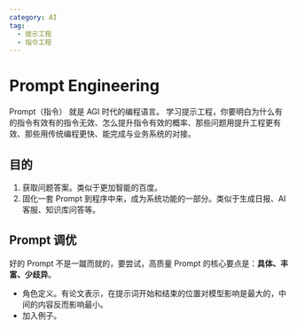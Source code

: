 ```yaml
---
category: AI
tag: 
  - 提示工程
  - 指令工程
---
```


# Prompt Engineering
Prompt（指令） 就是 AGI 时代的编程语言。
学习提示工程，你要明白为什么有的指令有效有的指令无效、怎么提升指令有效的概率、那些问题用提升工程更有效、那些用传统编程更快、能完成与业务系统的对接。

## 目的
1. 获取问题答案。类似于更加智能的百度。
2. 固化一套 Prompt 到程序中来，成为系统功能的一部分。类似于生成日报、AI客服、知识库问答等。

## Prompt 调优
好的 Prompt 不是一蹴而就的，要尝试，高质量 Prompt 的核心要点是：**具体、丰富、少歧异**。

- 角色定义。有论文表示，在提示词开始和结束的位置对模型影响是最大的，中间的内容反而影响最小。
- 加入例子。